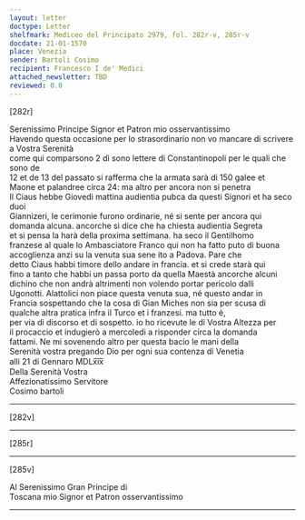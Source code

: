 ```yaml
---
layout: letter
doctype: Letter
shelfmark: Mediceo del Principato 2979, fol. 282r-v, 285r-v
docdate: 21-01-1570
place: Venezia
sender: Bartoli Cosimo
recipient: Francesco I de' Medici
attached_newsletter: TBD
reviewed: 0.0
---
```


[282r]  
  
  
Serenissimo Principe Signor et Patron mio osservantissimo  
Havendo questa occasione per lo strasordinario non vo mancare di scrivere a Vostra Serenità  
come qui comparsono 2 dì sono lettere di Constantinopoli per le quali che sono de  
12 et de 13 del passato si rafferma che la armata sarà di 150 galee et  
Maone et palandree circa 24: ma altro per ancora non si penetra  
Il Ciaus hebbe Giovedì mattina audientia pubca da questi Signori et ha seco duoi  
Giannizeri, le cerimonie furono ordinarie, né si sente per ancora qui  
domanda alcuna. ancorche si dice che ha chiesta audientia Segreta  
et si pensa la harà della proxima settimana. ha seco il Gentilhomo  
franzese al quale lo Ambasciatore Franco qui non ha fatto puto di buona  
accoglienza anzi su la venuta sua sene ito a Padova. Pare che  
detto Ciaus habbi timore dello andare in francia. et si crede starà qui  
fino a tanto che habbi un passa porto da quella Maestà ancorche alcuni  
dichino che non andrà altrimenti non volendo portar pericolo dalli  
Ugonotti. Alattolici non piace questa venuta sua, né questo andar in  
Francia sospettando che la cosa di Gian Miches non sia per scusa di  
qualche altra pratica infra il Turco et i franzesi. ma tutto è,  
per via di discorso et di sospetto. io ho ricevute le di Vostra Altezza per  
il procaccio et indugierò a mercoledi a risponder circa la domanda  
fattami. Ne mi sovenendo altro per questa bacio le mani della  
Serenità vostra pregando Dio per ogni sua contenza di Venetia  
alli 21 di Gennaro MDLx̅i̅x̅  
Della Serenità Vostra  
Affezionatissimo Servitore  
Cosimo bartoli  
  
---  

[282v]  
  
  
  
---  

[285r]  
  
  
  
---  

[285v]  
  
  
Al Serenissimo Gran Principe di  
Toscana mio Signor et Patron osservantissimo  
  
---  

